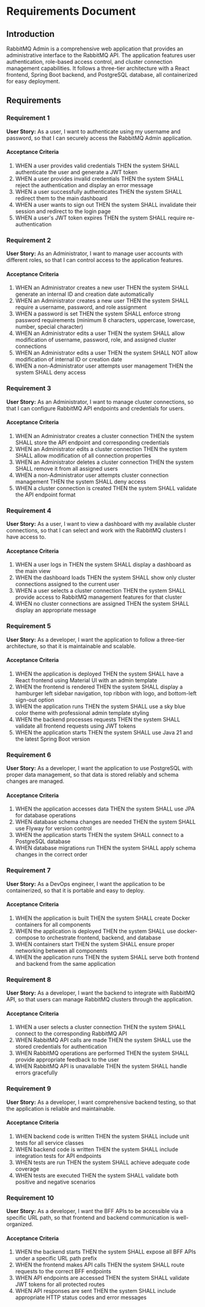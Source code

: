# Requirements Document

## Introduction

RabbitMQ Admin is a comprehensive web application that provides an administrative interface to the RabbitMQ API. The application features user authentication, role-based access control, and cluster connection management capabilities. It follows a three-tier architecture with a React frontend, Spring Boot backend, and PostgreSQL database, all containerized for easy deployment.

## Requirements

### Requirement 1

**User Story:** As a user, I want to authenticate using my username and password, so that I can securely access the RabbitMQ Admin application.

#### Acceptance Criteria

1. WHEN a user provides valid credentials THEN the system SHALL authenticate the user and generate a JWT token
2. WHEN a user provides invalid credentials THEN the system SHALL reject the authentication and display an error message
3. WHEN a user successfully authenticates THEN the system SHALL redirect them to the main dashboard
4. WHEN a user wants to sign out THEN the system SHALL invalidate their session and redirect to the login page
5. WHEN a user's JWT token expires THEN the system SHALL require re-authentication

### Requirement 2

**User Story:** As an Administrator, I want to manage user accounts with different roles, so that I can control access to the application features.

#### Acceptance Criteria

1. WHEN an Administrator creates a new user THEN the system SHALL generate an internal ID and creation date automatically
2. WHEN an Administrator creates a new user THEN the system SHALL require a username, password, and role assignment
3. WHEN a password is set THEN the system SHALL enforce strong password requirements (minimum 8 characters, uppercase, lowercase, number, special character)
4. WHEN an Administrator edits a user THEN the system SHALL allow modification of username, password, role, and assigned cluster connections
5. WHEN an Administrator edits a user THEN the system SHALL NOT allow modification of internal ID or creation date
6. WHEN a non-Administrator user attempts user management THEN the system SHALL deny access

### Requirement 3

**User Story:** As an Administrator, I want to manage cluster connections, so that I can configure RabbitMQ API endpoints and credentials for users.

#### Acceptance Criteria

1. WHEN an Administrator creates a cluster connection THEN the system SHALL store the API endpoint and corresponding credentials
2. WHEN an Administrator edits a cluster connection THEN the system SHALL allow modification of all connection properties
3. WHEN an Administrator deletes a cluster connection THEN the system SHALL remove it from all assigned users
4. WHEN a non-Administrator user attempts cluster connection management THEN the system SHALL deny access
5. WHEN a cluster connection is created THEN the system SHALL validate the API endpoint format

### Requirement 4

**User Story:** As a user, I want to view a dashboard with my available cluster connections, so that I can select and work with the RabbitMQ clusters I have access to.

#### Acceptance Criteria

1. WHEN a user logs in THEN the system SHALL display a dashboard as the main view
2. WHEN the dashboard loads THEN the system SHALL show only cluster connections assigned to the current user
3. WHEN a user selects a cluster connection THEN the system SHALL provide access to RabbitMQ management features for that cluster
4. WHEN no cluster connections are assigned THEN the system SHALL display an appropriate message

### Requirement 5

**User Story:** As a developer, I want the application to follow a three-tier architecture, so that it is maintainable and scalable.

#### Acceptance Criteria

1. WHEN the application is deployed THEN the system SHALL have a React frontend using Material UI with an admin template
2. WHEN the frontend is rendered THEN the system SHALL display a hamburger left sidebar navigation, top ribbon with logo, and bottom-left sign-out option
3. WHEN the application runs THEN the system SHALL use a sky blue color theme with professional admin template styling
4. WHEN the backend processes requests THEN the system SHALL validate all frontend requests using JWT tokens
5. WHEN the application starts THEN the system SHALL use Java 21 and the latest Spring Boot version

### Requirement 6

**User Story:** As a developer, I want the application to use PostgreSQL with proper data management, so that data is stored reliably and schema changes are managed.

#### Acceptance Criteria

1. WHEN the application accesses data THEN the system SHALL use JPA for database operations
2. WHEN database schema changes are needed THEN the system SHALL use Flyway for version control
3. WHEN the application starts THEN the system SHALL connect to a PostgreSQL database
4. WHEN database migrations run THEN the system SHALL apply schema changes in the correct order

### Requirement 7

**User Story:** As a DevOps engineer, I want the application to be containerized, so that it is portable and easy to deploy.

#### Acceptance Criteria

1. WHEN the application is built THEN the system SHALL create Docker containers for all components
2. WHEN the application is deployed THEN the system SHALL use docker-compose to orchestrate frontend, backend, and database
3. WHEN containers start THEN the system SHALL ensure proper networking between all components
4. WHEN the application runs THEN the system SHALL serve both frontend and backend from the same application

### Requirement 8

**User Story:** As a developer, I want the backend to integrate with RabbitMQ API, so that users can manage RabbitMQ clusters through the application.

#### Acceptance Criteria

1. WHEN a user selects a cluster connection THEN the system SHALL connect to the corresponding RabbitMQ API
2. WHEN RabbitMQ API calls are made THEN the system SHALL use the stored credentials for authentication
3. WHEN RabbitMQ operations are performed THEN the system SHALL provide appropriate feedback to the user
4. WHEN RabbitMQ API is unavailable THEN the system SHALL handle errors gracefully

### Requirement 9

**User Story:** As a developer, I want comprehensive backend testing, so that the application is reliable and maintainable.

#### Acceptance Criteria

1. WHEN backend code is written THEN the system SHALL include unit tests for all service classes
2. WHEN backend code is written THEN the system SHALL include integration tests for API endpoints
3. WHEN tests are run THEN the system SHALL achieve adequate code coverage
4. WHEN tests are executed THEN the system SHALL validate both positive and negative scenarios

### Requirement 10

**User Story:** As a developer, I want the BFF APIs to be accessible via a specific URL path, so that frontend and backend communication is well-organized.

#### Acceptance Criteria

1. WHEN the backend starts THEN the system SHALL expose all BFF APIs under a specific URL path prefix
2. WHEN the frontend makes API calls THEN the system SHALL route requests to the correct BFF endpoints
3. WHEN API endpoints are accessed THEN the system SHALL validate JWT tokens for all protected routes
4. WHEN API responses are sent THEN the system SHALL include appropriate HTTP status codes and error messages

